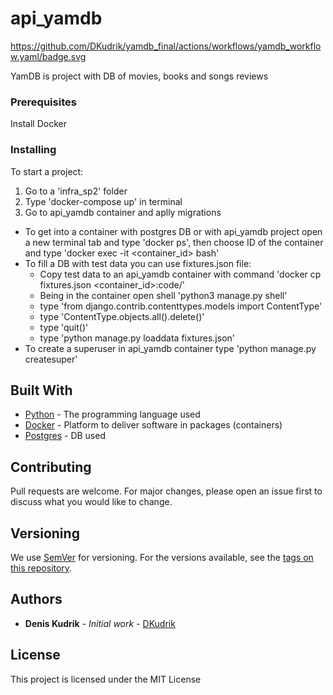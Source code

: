 # api_yamdb
https://github.com/DKudrik/yamdb_final/actions/workflows/yamdb_workflow.yaml/badge.svg

YamDB is project with DB of movies, books and songs reviews

### Prerequisites

Install Docker

### Installing

To start a project:
1. Go to a 'infra_sp2' folder
2. Type 'docker-compose up' in terminal
3. Go to api_yamdb container and aplly migrations
* To get into a container with postgres DB or with api_yamdb project open a new terminal tab 
   and type 'docker ps', then choose ID of the container and type 'docker exec -it <container_id> bash'
*  To fill a DB with test data you can use fixtures.json file:
    - Copy test data to an api_yamdb container with command 'docker cp fixtures.json <container_id>:code/' 
    - Being in the container open shell 'python3 manage.py shell'
    - type 'from django.contrib.contenttypes.models import ContentType'
    - type 'ContentType.objects.all().delete()'
    - type 'quit()'
    - type 'python manage.py loaddata fixtures.json'
*  To create a superuser in api_yamdb container type 'python manage.py createsuper'

## Built With

* [Python](https://www.python.org/) - The programming language used
* [Docker](https://maven.apache.org/) - Platform to deliver software in packages (containers)
* [Postgres](https://www.postgresql.org/) - DB used

## Contributing

Pull requests are welcome. For major changes, please open an issue first to discuss what you would like to change.

## Versioning

We use [SemVer](http://semver.org/) for versioning. For the versions available, see the [tags on this repository](https://github.com/DKudrik/project/tags). 

## Authors

* **Denis Kudrik** - *Initial work* - [DKudrik](https://github.com/DKudrik/infra_sp2)

## License

This project is licensed under the MIT License
